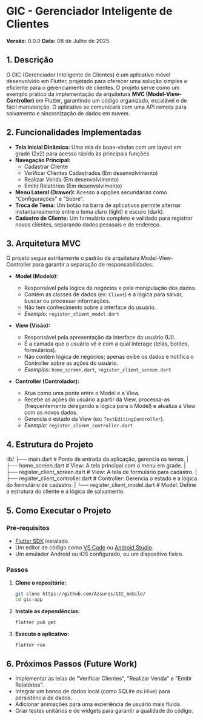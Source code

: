 # GIC - Gerenciador Inteligente de Clientes

**Versão:** 0.0.0
**Data:** 08 de Julho de 2025

## 1. Descrição

O GIC (Gerenciador Inteligente de Clientes) é um aplicativo móvel desenvolvido em Flutter, projetado para oferecer uma solução simples e eficiente para o gerenciamento de clientes. O projeto serve como um exemplo prático da implementação da arquitetura **MVC (Model-View-Controller)** em Flutter, garantindo um código organizado, escalável e de fácil manutenção. O aplicativo se comunicará com uma API remota para salvamento e sincronização de dados em nuvem.

## 2. Funcionalidades Implementadas

* **Tela Inicial Dinâmica:** Uma tela de boas-vindas com um layout em grade (2x2) para acesso rápido às principais funções.
* **Navegação Principal:**
    * Cadastrar Cliente
    * Verificar Clientes Cadastrados (Em desenvolvimento)
    * Realizar Venda (Em desenvolvimento)
    * Emitir Relatórios (Em desenvolvimento)
* **Menu Lateral (Drawer):** Acesso a opções secundárias como "Configurações" e "Sobre".
* **Troca de Tema:** Um botão na barra de aplicativos permite alternar instantaneamente entre o tema claro (light) e escuro (dark).
* **Cadastro de Cliente:** Um formulário completo e validado para registrar novos clientes, separando dados pessoais e de endereço.

## 3. Arquitetura MVC

O projeto segue estritamente o padrão de arquitetura Model-View-Controller para garantir a separação de responsabilidades.

* **Model (Modelo):**
    * Responsável pela lógica de negócios e pela manipulação dos dados.
    * Contém as classes de dados (ex: `Client`) e a lógica para salvar, buscar ou processar informações.
    * Não tem conhecimento sobre a interface do usuário.
    * *Exemplo:* `register_client_model.dart`

* **View (Visão):**
    * Responsável pela apresentação da interface do usuário (UI).
    * É a camada que o usuário vê e com a qual interage (telas, botões, formulários).
    * Não contém lógica de negócios; apenas exibe os dados e notifica o Controller sobre as ações do usuário.
    * *Exemplos:* `home_screen.dart`, `register_client_screen.dart`

* **Controller (Controlador):**
    * Atua como uma ponte entre o Model e a View.
    * Recebe as ações do usuário a partir da View, processa-as (frequentemente delegando a lógica para o Model) e atualiza a View com os novos dados.
    * Gerencia o estado da View (ex: `TextEditingController`).
    * *Exemplo:* `register_client_controller.dart`

## 4. Estrutura do Projeto


lib/
├── main.dart                   # Ponto de entrada da aplicação, gerencia os temas.
|
├── home_screen.dart            # View: A tela principal com o menu em grade.
|
├── register_client_screen.dart # View: A tela de formulário para cadastro.
|
├── register_client_controller.dart # Controller: Gerencia o estado e a lógica do formulário de cadastro.
|
└── register_client_model.dart      # Model: Define a estrutura do cliente e a lógica de salvamento.


## 5. Como Executar o Projeto

### Pré-requisitos

* [Flutter SDK](https://flutter.dev/docs/get-started/install) instalado.
* Um editor de código como [VS Code](https://code.visualstudio.com/) ou [Android Studio](https://developer.android.com/studio).
* Um emulador Android ou iOS configurado, ou um dispositivo físico.

### Passos

1.  **Clone o repositório:**
    ```sh
    git clone https://github.com/Azsures/GIC_mobile/
    cd gic-app
    ```

2.  **Instale as dependências:**
    ```sh
    flutter pub get
    ```

3.  **Execute o aplicativo:**
    ```sh
    flutter run
    ```

## 6. Próximos Passos (Future Work)

* Implementar as telas de "Verificar Clientes", "Realizar Venda" e "Emitir Relatórios".
* Integrar um banco de dados local (como SQLite ou Hive) para persistência de dados.
* Adicionar animações para uma experiência de usuário mais fluida.
* Criar testes unitários e de widgets para garantir a qualidade do código.

